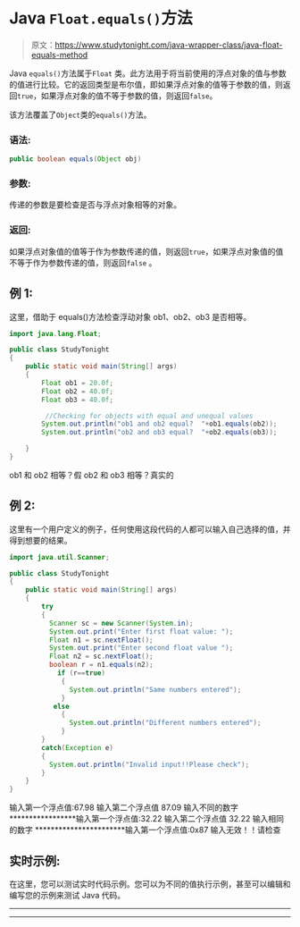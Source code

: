 # Java `Float.equals()`方法

> 原文：<https://www.studytonight.com/java-wrapper-class/java-float-equals-method>

Java `equals()`方法属于`Float` 类。此方法用于将当前使用的浮点对象的值与参数的值进行比较。它的返回类型是布尔值，即如果浮点对象的值等于参数的值，则返回`true`，如果浮点对象的值不等于参数的值，则返回`false`。

该方法覆盖了`Object`类的`equals()`方法。

### 语法:

```java
public boolean equals(Object obj)
```

### 参数:

传递的参数是要检查是否与浮点对象相等的对象。

### 返回:

如果浮点对象值的值等于作为参数传递的值，则返回`true`，如果浮点对象值的值不等于作为参数传递的值，则返回`false` 。

## 例 1:

这里，借助于 equals()方法检查浮动对象 ob1、ob2、ob3 是否相等。

```java
import java.lang.Float;

public class StudyTonight 
{  
    public static void main(String[] args) 
    {          
        Float ob1 = 20.0f; 
        Float ob2 = 40.0f; 
        Float ob3 = 40.0f;  

         //Checking for objects with equal and unequal values
        System.out.println("ob1 and ob2 equal?  "+ob1.equals(ob2));  
        System.out.println("ob2 and ob3 equal?  "+ob2.equals(ob3));

    }  
} 
```

ob1 和 ob2 相等？假
ob2 和 ob3 相等？真实的

## 例 2:

这里有一个用户定义的例子，任何使用这段代码的人都可以输入自己选择的值，并得到想要的结果。

```java
import java.util.Scanner; 

public class StudyTonight 
{  
    public static void main(String[] args)
    {          
        try
        {
          Scanner sc = new Scanner(System.in);  
          System.out.print("Enter first float value: ");  
          Float n1 = sc.nextFloat();  
          System.out.print("Enter second float value ");  
          Float n2 = sc.nextFloat();  
          boolean r = n1.equals(n2);  
            if (r==true)
             {               
               System.out.println("Same numbers entered");  
             }  
           else
             {  
               System.out.println("Different numbers entered");  
             }
        }
        catch(Exception e)
        {
          System.out.println("Invalid input!!Please check");
        }
    }  
} 
```

输入第一个浮点值:67.98
输入第二个浮点值 87.09
输入不同的数字
*****************输入第一个浮点值:32.22
输入第二个浮点值 32.22
输入相同的数字
***********************输入第一个浮点值:0x87
输入无效！！请检查

## 实时示例:

在这里，您可以测试实时代码示例。您可以为不同的值执行示例，甚至可以编辑和编写您的示例来测试 Java 代码。

* * *

* * *
